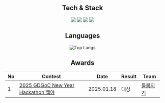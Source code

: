<div align=center>
    
## Tech & Stack
<div>
    <img src="https://img.shields.io/badge/Spring%20Boot-6DB33F?style=flat&logo=Spring&logoColor=white"/>
    <img src="https://img.shields.io/badge/MySQL-4479A1?style=flat&logo=Spring&logoColor=white"/>
    <img src="https://img.shields.io/badge/Docker-2496ED?style=flat&logo=Docker&logoColor=white"/>
    <img src="https://img.shields.io/badge/Amazon Web Services-232F3E?style=flat&logo=Amazon Web Services&logoColor=white"/>
</div>

## Languages
![Top Langs](https://github-readme-stats.vercel.app/api/top-langs/?username=Hyun0828&layout=compact&theme=dark)

## Awards
<table>
  <thead>
    <tr>
      <th>No</th>
      <th>Contest</th>
      <th>Date</th>
      <th>Result</th>
      <th>Team</th>
    </tr>
  </thead>
  <tbody>
    <tr>
      <td>1</td>
      <td><a href="https://pangmoo.notion.site/2025-GDGoC-KR-HACKATHON-f06eb012ef3741c2bf2bf3c6b8009a54" target="_blank">2025 GDGoC New Year Hackathon 백야</a></td>
      <td>2025.01.18</td>
      <td>대상</td>
      <td><a href="https://pangmoo.notion.site/Team-22-02c09ee8495145d4ae24cc3e75cffdd7" target="_blank">돌봄지기</a></td>
    </tr
  </tbody>
</table>


</div>

